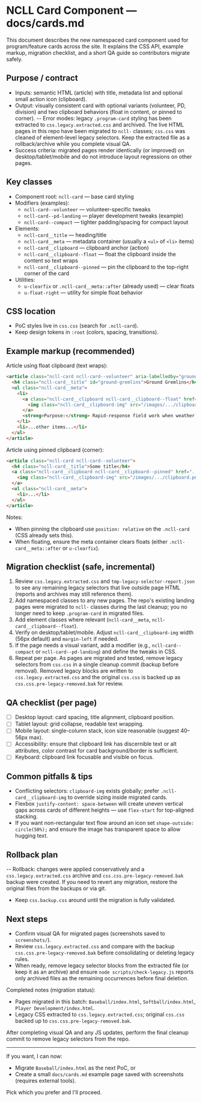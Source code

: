 # NCLL Card Component — docs/cards.md

This document describes the new namespaced card component used for program/feature cards across the site. It explains the CSS API, example markup, migration checklist, and a short QA guide so contributors migrate safely.

## Purpose / contract

- Inputs: semantic HTML (article) with title, metadata list and optional small action icon (clipboard).
- Output: visually consistent card with optional variants (volunteer, PD, division) and two clipboard behaviors (float in content, or pinned to corner).
-- Error modes: legacy `.program-card` styling has been extracted to `css.legacy.extracted.css` and archived. The live HTML pages in this repo have been migrated to `ncll-` classes; `css.css` was cleaned of element-level legacy selectors. Keep the extracted file as a rollback/archive while you complete visual QA.
- Success criteria: migrated pages render identically (or improved) on desktop/tablet/mobile and do not introduce layout regressions on other pages.

## Key classes

- Component root: `ncll-card` — base card styling
- Modifiers (examples):
  - `ncll-card--volunteer` — volunteer-specific tweaks
  - `ncll-card--pd-landing` — player development tweaks (example)
  - `ncll-card--compact` — tighter padding/spacing for compact layout
- Elements:
  - `ncll-card__title` — heading/title
  - `ncll-card__meta` — metadata container (usually a `<ul>` of `<li>` items)
  - `ncll-card__clipboard` — clipboard anchor (action)
  - `ncll-card__clipboard--float` — float the clipboard inside the content so text wraps
  - `ncll-card__clipboard--pinned` — pin the clipboard to the top-right corner of the card
- Utilities:
  - `u-clearfix` or `.ncll-card__meta::after` (already used) — clear floats
  - `u-float-right` — utility for simple float behavior

## CSS location

- PoC styles live in `css.css` (search for `.ncll-card`).
- Keep design tokens in `:root` (colors, spacing, transitions).

## Example markup (recommended)

Article using float clipboard (text wraps):

```html
<article class="ncll-card ncll-card--volunteer" aria-labelledby="ground-gremlins">
  <h4 class="ncll-card__title" id="ground-gremlins">Ground Gremlins</h4>
  <ul class="ncll-card__meta">
    <li>
      <a class="ncll-card__clipboard ncll-card__clipboard--float" href="..." rel="noopener noreferrer">
        <img class="ncll-card__clipboard-img" src="/images/.../clipboard.png" alt="Opt-in" />
      </a>
      <strong>Purpose:</strong> Rapid-response field work when weather hits
    </li>
    <li>...other items...</li>
  </ul>
</article>
```

Article using pinned clipboard (corner):

```html
<article class="ncll-card ncll-card--volunteer">
  <h4 class="ncll-card__title">Some title</h4>
  <a class="ncll-card__clipboard ncll-card__clipboard--pinned" href="...">
    <img class="ncll-card__clipboard-img" src="/images/.../clipboard.png" alt="Opt-in" />
  </a>
  <ul class="ncll-card__meta">
    <li>...</li>
  </ul>
</article>
```

Notes:

- When pinning the clipboard use `position: relative` on the `.ncll-card` (CSS already sets this).
- When floating, ensure the meta container clears floats (either `.ncll-card__meta::after` or `u-clearfix`).

## Migration checklist (safe, incremental)

1. Review `css.legacy.extracted.css` and `tmp-legacy-selector-report.json` to see any remaining legacy selectors that live outside page HTML (reports and archives may still reference them).
2. Add namespaced classes to any new pages. The repo's existing landing pages were migrated to `ncll-` classes during the last cleanup; you no longer need to keep `.program-card` in migrated files.
3. Add element classes where relevant (`ncll-card__meta`, `ncll-card__clipboard--float`).
4. Verify on desktop/tablet/mobile. Adjust `ncll-card__clipboard-img` width (56px default) and `margin-left` if needed.
5. If the page needs a visual variant, add a modifier (e.g., `ncll-card--compact` or `ncll-card--pd-landing`) and define the tweaks in CSS.
6. Repeat per page. As pages are migrated and tested, remove legacy selectors from `css.css` in a single cleanup commit (backup before removal). Removed legacy blocks are written to `css.legacy.extracted.css` and the original `css.css` is backed up as `css.css.pre-legacy-removed.bak` for review.

## QA checklist (per page)

- [ ] Desktop layout: card spacing, title alignment, clipboard position.
- [ ] Tablet layout: grid collapse, readable text wrapping.
- [ ] Mobile layout: single-column stack, icon size reasonable (suggest 40–56px max).
- [ ] Accessibility: ensure that clipboard link has discernible text or alt attributes, color contrast for card background/border is sufficient.
- [ ] Keyboard: clipboard link focusable and visible on focus.

## Common pitfalls & tips

- Conflicting selectors: `clipboard-img` exists globally; prefer `.ncll-card__clipboard-img` to override sizing inside migrated cards.
- Flexbox `justify-content: space-between` will create uneven vertical gaps across cards of different heights — use `flex-start` for top-aligned stacking.
- If you want non-rectangular text flow around an icon set `shape-outside: circle(50%);` and ensure the image has transparent space to allow hugging text.

## Rollback plan

-- Rollback: changes were applied conservatively and a `css.legacy.extracted.css` archive and `css.css.pre-legacy-removed.bak` backup were created. If you need to revert any migration, restore the original files from the backups or via git.

- Keep `css.backup.css` around until the migration is fully validated.

## Next steps

- Confirm visual QA for migrated pages (screenshots saved to `screenshots/`).
- Review `css.legacy.extracted.css` and compare with the backup `css.css.pre-legacy-removed.bak` before consolidating or deleting legacy rules.
- When ready, remove legacy selector blocks from the extracted file (or keep it as an archive) and ensure `node scripts/check-legacy.js` reports only archived files as the remaining occurrences before final deletion.

Completed notes (migration status):

- Pages migrated in this batch: `Baseball/index.html`, `Softball/index.html`, `Player Development/index.html`.
- Legacy CSS extracted to `css.legacy.extracted.css`; original `css.css` backed up to `css.css.pre-legacy-removed.bak`.

After completing visual QA and any JS updates, perform the final cleanup commit to remove legacy selectors from the repo.

---

If you want, I can now:

- Migrate `Baseball/index.html` as the next PoC, or
- Create a small `docs/cards.md` example page saved with screenshots (requires external tools).

Pick which you prefer and I'll proceed.

